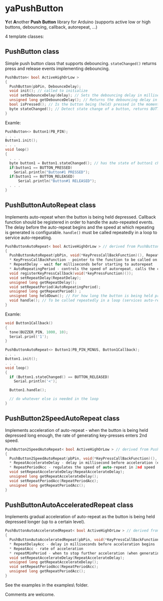 # yaPushButton

**Y**et **A**nother **Push** **Button** library for Arduino (supports active low or high buttons, debouncing, callback, autorepeat, ...)

4 template classes:

## PushButton class

Simple push button class that supports debouncing. `stateChanged()` returns press and release events implementing debouncing.

  ```C
  PushButton< bool ActiveHighOrLow >
  {
    PushButton(pbPin, DebounceDelay);
    void init(); // called to initialize 
    void setDebounceDelay(delay); // Sets the debouncing delay in milliseconds 
    unsigned long getDebounceDelay(); // Returns the debouncing delay in milliseconds 
    bool isPressed(); // Is the button being (held) pressed in the moment
    byte stateChanged(); // Detect state change of a button, returns BUTTON_PRESSED, BUTTON_RELEASED or BUTTON_NOCHANGE but only after the debounce delay time has passed 
  }
  ```

Examle:

  ```C
  PushButton<> Button1(PB_PIN); 
  . . .
  Button1.init();
  . . .
  void loop() 
  {
    . . .
    byte button1 = Button1.stateChanged(); // has the state of button1 changed 
    if(button1 == BUTTON_PRESSED)
      Serial.println("Button#1 PRESSED");
    if(button1 == BUTTON_RELEASED)
        Serial.println("Button#1 RELEASED");
    . . .
  }
  ```

## PushButtonAutoRepeat class

Implements auto-repeat when the button is being held depressed. Callback function should be registered in order to handle the auto-repeated events. The delay before the auto-repeat begins and the speed at which repeating is generated is configurable. `handle()` must be called repeatedly in a loop to service auto-repeating.

  ```C
  PushButtonAutoRepeat< bool ActiveHighOrLow > // derived from PushButton
  {
    PushButtonAutoRepeat(pbPin, void(*KeyPressCallBackFunction)(), RepeatDelay, AutoRepeatingPeriod, DebounceDelay);
    * KeyPressCallBackFunction - pointer to the function to be called on each autorepeat
    * RepeatDelay - wait for milliseconds befor starting to autorepeat
    * AutoRepeatingPeriod - controls the speed of autorepeat, calls the callback function every period milliseconds while the buttonis held pressed
    void registerKeyPressCallback(void(*keyPressFunction)());
    void setRepeatDelay(RepeatDelay);
    unsigned long getRepeatDelay();
    void setRepeatPeriod(AutoRepeatingPeriod);
    unsigned long getRepeatPeriod() ;
    unsigned long heldDown(); // For how long the button is being held pressed
    void handle(); // To be called repeatedly in a loop (services auto-repeating calls)
  }
  ```

Examle:

  ```C
  void Button1Callback()
  {
    tone(BUZZER_PIN, 1000, 10);
    Serial.print('1');
  }

  PushButtonAutoRepeat<> Button1(PB_PIN_MINUS, Button1Callback);
  . . .
  Button1.init();
  . . .
  void loop() 
  {
    if (Button1.stateChanged() == BUTTON_RELEASED)
      Serial.println('<');

    Button1.handle();

    // do whatever else is needed in the loop
  }
  ```

## PushButton2SpeedAutoRepeat class

Implements acceleration of auto-repeat - when the button is being held depressed long enough, the rate of generating key-presses enters 2nd speed.

  ```C
  PushButton2SpeedAutoRepeat< bool ActiveHighOrLow > // derived from PushButtonAutoRepeat - implements accelerated speed of auto-repeat
  {
    PushButton2SpeedAutoRepeat(pbPin, void(*KeyPressCallBackFunction)(), RepeatDelay, AutoRepeatingPeriod, RepeatAccelerateDelay, RepeatPeriodAcc, DebounceDelay);
    * RepeatAccelerateDelay - delay in millisecond before acceleration (entering 2nd speed) begins
    * RepeatPeriodAcc - regulates the speed of auto-repeat in 2nd speed 
    void setRepeatAccelerateDelay(RepeatAccelerateDelay);
    unsigned long getRepeatAccelerateDelay();
    void setRepeatPeriodAcc(RepeatPeriodAcc);
    unsigned long getRepeatPeriodAcc();
  }
  ```

## PushButtonAutoAcceleratedRepeat class

Implements gradual acceleration of auto-repeat as the button is being held depressed longer (up to a certain level).

  ```C
  PushButtonAutoAcceleratedRepeat< bool ActiveHighOrLow > // derived from PushButtonAutoRepeat - implements continous acceleration (to a limit) of auto-repeat
  {
    PushButtonAutoAcceleratedRepeat(pbPin, void(*KeyPressCallBackFunction)(), RepeatDelay, AutoRepeatingPeriod, RepeatDelayAcc, RepeatAcc, repeatMinPeriod, DebounceDelay);
    * RepeatDelayAcc - delay in milliseconds before acceleration begins
    * RepeatAcc - rate of acceleration
    * repeatMinPeriod - when to stop further acceleration (when generating new keypress every repeatMinPeriod milliseconds is reached)
    void setRepeatAccelerateDelay(RepeatAccelerateDelay);
    unsigned long getRepeatAccelerateDelay();
    void setRepeatPeriodAcc(RepeatPeriodAcc);
    unsigned long getRepeatPeriodAcc();
  }
  ```

See the examples in the examples\ folder.

Comments are welcome.

